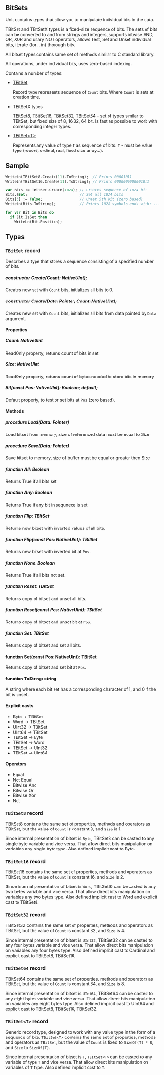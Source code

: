 ## BitSets
Unit contains types that allow you to manipulate individual bits in the data.

TBitSet and TBitSetX types is a fixed-size sequence of bits. The sets of bits can be converted to and from strings and integers, supports bitwise AND, OR, XOR and unary NOT operators, allows Test, Set and Unset individual bits, iterate (for .. in) thorough bits.

All bitset types contains same set of methods similar to C standard library.

All operations, under individual bits, uses zero-based indexing.

Contains a number of types:
- [TBitSet](#TBitSet-record)

  Record type represents sequence of `Count` bits. Where `Count` is sets at creation time.
  
- TBitSetX types
  
  [TBitSet8](#TBitSet8-record), [TBitSet16](#TBitSet16-record), [TBitSet32](#TBitSet32-record), [TBitSet64](#TBitSet64-record) - set of types similar to TBitSet, but fixed size of 8, 16,32, 64 bit. Is fast as possible to work with corresponding integer types.

- [TBitSet\<T>](#TBitSett-record)
  
  Represents any value of type `T` as sequence of bits. `T` - must be value type (record, ordinal, real, fixed size array...). 

## Sample
```Pascal
WriteLn(TBitSet8.Create(11).ToString);  // Prints 00001011
WriteLn(TBitSet16.Create(11).ToString); // Prints 0000000000001011

var Bits := TBitSet.Create(1024); // Creates sequence of 1024 bit
Bits.&Set;                        // Set all 1024 bits
Bits[5] := False;                 // Unset 5th bit (zero based)
WriteLn(Bits.ToString);           // Prints 1024 symbols ends with: ...11011111 

for var Bit in Bits do
  if Bit.IsSet then
    WriteLn(Bit.Position);
```
## Types
### `TBitSet` record
Describes a type that stores a sequence consisting of a specified number of bits.

##### constructor Create(Count: NativeUInt);
Creates new set with `Count` bits, initializes all bits to 0.

##### constructor Create(Data: Pointer; Count: NativeUInt);
Creates new set with `Count` bits, initializes all bits from data pointed by `Data` argument. 

#### Properties

##### Count: NativeUInt
ReadOnly property, returns count of bits in set

##### Size: NativeUInt
ReadOnly property, returns count of bytes needed to store bits in memory

##### Bit[const Pos: NativeUInt]: Boolean; default;
Default property, to test or set bits at `Pos` (zero based).

#### Methods

##### procedure Load(Data: Pointer)
Load bitset from memory, size of referenced data must be equal to Size
    
##### procedure Save(Data: Pointer)
Save bitset to memory, size of buffer must be equal or greater then Size

##### function All: Boolean
Returns True if all bits set

##### function Any: Boolean
Returns True if any bit in sequnece is set

##### function Flip: TBitSet
Returns new bitset with inverted values of all bits.
    
##### function Flip(const Pos: NativeUInt): TBitSet
Returns new bitset with inverted bit at `Pos`.

##### function None: Boolean
Returns True if all bits not set.
    
##### function Reset: TBitSet
Returns copy of bitset and unset all bits.
    
##### function Reset(const Pos: NativeUInt): TBitSet
Returns copy of bitset and unset bit at `Pos`.
    
##### function Set: TBitSet
Returns copy of bitset and set all bits.
    
#### function Set(const Pos: NativeUInt): TBitSet
Returns copy of bitset and set bit at `Pos`.

#### function  ToString: string
A string where each bit set has a corresponding character of 1, and 0 if the bit is unset.

#### Explicit casts
- Byte → TBitSet
- Word → TBitSet
- UInt32 → TBitSet
- UInt64 → TBitSet
- TBitSet → Byte
- TBitSet → Word
- TBitSet → UInt32
- TBitSet → UInt64

#### Operators
- Equal
- Not Equal
- Bitwise And
- Bitwise Or
- Bitwise Xor
- Not

### `TBitSet8` record
TBitSet8 contains the same set of properties, methods and operators as TBitSet, but the value of `Count` is constant 8, and `Size` is 1. 

Since internal presentation of bitset is `Byte`, TBitSet8 can be casted to any single byte variable and vice versa. That allow direct bits manipulation on variables any single byte type. Also defined implicit cast to Byte.

### `TBitSet16` record
TBitSet16 contains the same set of properties, methods and operators as TBitSet, but the value of `Count` is constant 16, and `Size` is 2. 

Since internal presentation of bitset is `Word`, TBitSet16 can be casted to any two bytes variable and vice versa. That allow direct bits manipulation on variables any two bytes type. Also defined implicit cast to Word and explicit cast to TBitSet8.

### `TBitSet32` record
TBitSet32 contains the same set of properties, methods and operators as TBitSet, but the value of `Count` is constant 32, and `Size` is 4. 

Since internal presentation of bitset is `UInt32`, TBitSet32 can be casted to any four bytes variable and vice versa. That allow direct bits manipulation on variables any four bytes type. Also defined implicit cast to Cardinal and explicit cast to TBitSet8, TBitSet16.

### `TBitSet64` record
TBitSet64 contains the same set of properties, methods and operators as TBitSet, but the value of `Count` is constant 64, and `Size` is 8. 

Since internal presentation of bitset is `UInt64`, TBitSet64 can be casted to any eight bytes variable and vice versa. That allow direct bits manipulation on variables any eight bytes type. Also defined implicit cast to UInt64 and explicit cast to TBitSet8, TBitSet16, TBitSet32.

### `TBitSet<T>` record
Generic record type, designed to work with any value type in the form of a sequence of bits. `TBitSet<T>` contains the same set of properties, methods and operators as `TBitSet`, but the value of `Count` is fixed to `SizeOf(T) * 8`, and `Size` to `SizeOf(T)`.

Since internal presentation of bitset is `T`, `TBitSet<T>` can be casted to any variable of type `T` and vice versa. That allow direct bits manipulation on variables of `T` type. Also defined implicit cast to `T`.



